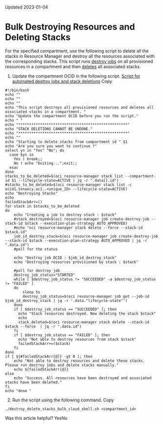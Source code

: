 Updated 2023-01-04
# Bulk Destroying Resources and Deleting Stacks
For the specified compartment, use the following script to delete all the stacks in Resource Manager and destroy all the resources associated with the corresponding stacks.
This script runs [destroy jobs](https://docs.oracle.com/en-us/iaas/Content/ResourceManager/Tasks/create-job-destroy.htm#top "Create a destroy job in Resource Manager to release \(tear down\) resources associated with a stack and clean up the tenancy. Released resources are eventually deleted by the related OCI service. For example, a released compute instance is eventually deleted by the OCI Compute service.") on all provisioned resources in a compartment and then [deletes](https://docs.oracle.com/en-us/iaas/Content/ResourceManager/Tasks/delete-stack.htm#top "Delete a stack in Resource Manager. You can't undo the deletion of a stack.") all associated stacks.
  1. Update the compartment OCID in the following script.
[Script for automated destroy jobs and stack deletions](https://docs.oracle.com/en-us/iaas/Content/ResourceManager/Tasks/bulk-destroy-delete.htm)
Copy
```
#!/bin/bash
echo ""
echo ""
echo ""
echo "This script destroys all provisioned resources and deletes all associated stacks in a compartment. "
echo "Update the compartment OCID before you run the script."
echo " "
echo "**************************************************"
echo "STACK DELETIONS CANNOT BE UNDONE."
echo "**************************************************"
echo ""
echo "Starting to delete stacks from compartment id " $1
echo "Are you sure you want to continue ?"
select yn in "Yes" "No"; do
  case $yn in
    Yes ) break;;
    No ) echo "Exiting...";exit;;
  esac
done
stacks_to_be_deleted=$(oci resource-manager stack list --compartment-id $1 --lifecycle-state=ACTIVE | jq -r ".data[].id")
#stacks_to_be_deleted=$(oci resource-manager stack list -c ocid1.tenancy.oc1..<unique_ID> --lifecycle-state=ACTIVE)
echo "Destroying Stacks"
echo
failedStackArr=()
for stack in $stacks_to_be_deleted
do
    echo "Creating a job to destroy stack : $stack"
    #stack_destroyed=$(oci resource-manager job create-destroy-job --stack-id $stack --execution-plan-strategy AUTO_APPROVED)   
    #echo "oci resource-manager stack delete --force --stack-id $stack.id"
    job_id_destroy_stack=$(oci resource-manager job create-destroy-job --stack-id $stack --execution-plan-strategy AUTO_APPROVED | jq -r ".data.id")
    #poll for the status
    
	echo "Destroy job OCID : $job_id_destroy_stack"
	echo "Destroying resources provisioned by stack : $stack"
    
	#poll for destroy job
    destroy_job_status="STARTED"
    while [ $destroy_job_status != "SUCCEEDED" -a $destroy_job_status != "FAILED" ]
    do
        sleep 5s
        destroy_job_status=$(oci resource-manager job get --job-id $job_id_destroy_stack | jq -r '.data."lifecycle-state"')
    done
    if [ $destroy_job_status == "SUCCEEDED" ]; then
      echo "Stack resources destroyed. Now deleting the stack $stack"
	  echo		
      stack_deleted=$(oci resource-manager stack delete --stack-id $stack --force  | jq -r ".data.id")
    fi
    if [ $destroy_job_status == "FAILED" ]; then
      echo "Not able to destroy resources from stack $stack"
      failedStackArr+=($stack)
    fi
done
if [ ${#failedStackArr[@]} -gt 0 ]; then
	echo "Not able to destroy resources and delete these stacks. Please run destroy jobs and delete stacks manually."
	echo ${failedStackArr[@]}
else
	echo "Success. All resources have been destroyed and associated stacks have been deleted."
fi 
echo "done "
```

  2. Run the script using the following command.
Copy
```
./destroy_delete_stacks_bulk_cloud_shell.sh <compartment_id>
```



Was this article helpful?
YesNo

